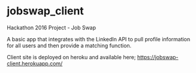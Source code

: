 # jobswap_client

Hackathon 2016 Project - Job Swap

A basic app that integrates with the LinkedIn API to pull profile information for all users and then provide a matching function.

Client site is deployed on heroku and available here;
https://jobswap-client.herokuapp.com/
